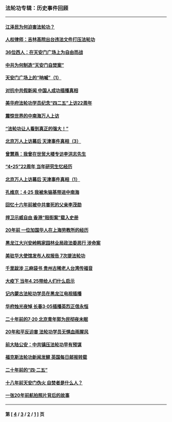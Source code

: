 ### 法轮功专辑：历史事件回顾
---
#### [江泽民为何迫害法轮功？](../../pages/nf5793/n13876324.md?06120430) 
#### [人权律师：吉林高院出台违法文件打压法轮功](../../pages/nf5793/n13825665.md?06120430) 
#### [36位西人：在天安门广场上为自由而战](../../pages/nf5793/n13390029.md?06120430) 
#### [中共为何制造“天安门自焚案”](../../pages/nf5793/n13183270.md?06120430) 
#### [天安门广场上的“呐喊”（1）](../../pages/nf5793/n13105277.md?06120430) 
#### [对抗中共假新闻 中国人成功插播真相](../../pages/nf5793/n12910618.md?06120430) 
#### [美华府法轮功学员纪念“四二五”上访22周年](../../pages/nf5793/n12904445.md?06120430) 
#### [震惊世界的中南海万人上访](../../pages/nf5793/n12903976.md?06120430) 
#### [“法轮功让人看到真正的强大！”](../../pages/nf5793/n12903195.md?06120430) 
#### [北京万人上访幕后 天津事件真相（3）](../../pages/nf5793/n12902807.md?06120430) 
#### [曾慧燕：我曾在世贸大楼专访李洪志先生](../../pages/nf5793/n12898729.md?06120430) 
#### [“4•25”22周年 当年研究生忆经历](../../pages/nf5793/n12894152.md?06120430) 
#### [北京万人上访幕后 天津事件真相（1）](../../pages/nf5793/n12885174.md?06120430) 
#### [孔维京：4·25 我被朱镕基带进中南海](../../pages/nf5793/n12864987.md?06120430) 
#### [回忆十六年前被中共害死的父亲李茂勋](../../pages/nf5793/n12880270.md?06120430) 
#### [捍卫示威自由 香港“阻街案”载入史册](../../pages/nf5793/n12811245.md?06120430) 
#### [20年前 一位加国华人在上海劳教所的经历](../../pages/nf5793/n12707932.md?06120430) 
#### [黑龙江大兴安岭韩家园林业局政法委恶行 涉命案](../../pages/nf5793/n12622815.md?06120430) 
#### [美驻华大使馆发布人权报告 7次提法轮功](../../pages/nf5793/n12520541.md?06120430) 
#### [千里跋涉 三麻袋书 贵州古稀老人台湾传福音](../../pages/nf5793/n12198750.md?06120430) 
#### [大疫下 当年4.25带给人们什么启示](../../pages/nf5793/n12058565.md?06120430) 
#### [记内蒙古法轮功学员在黑龙江电视插播](../../pages/nf5793/n11699194.md?06120430) 
#### [华府烛光夜悼 长春3·05插播英烈正信永恒](../../pages/nf5793/n11397432.md?06120430) 
#### [二十年前的7·20 北京青年郭为民彻夜未眠](../../pages/nf5793/n11354195.md?06120430) 
#### [20年和平反迫害 法轮功学员无惧血雨腥风](../../pages/nf5793/n11348279.md?06120430) 
#### [前大陆公安：中共镇压法轮功早有预谋](../../pages/nf5793/n11352168.md?06120430) 
#### [福克斯法轮功新闻发酵  英国每日邮报转载](../../pages/nf5793/n11285952.md?06120430) 
#### [二十年前的“四·二五”](../../pages/nf5793/n11207639.md?06120430) 
#### [十八年前天安门伪火 自焚者是什么人？](../../pages/nf5793/n10996556.md?06120430) 
#### [一张20年前航拍照片背后的故事](../../pages/nf5793/n10693797.md?06120430) 

---
#### 第 [ [4](./4.md?06120430) / [3](./3.md?06120430) / [2](./2.md?06120430) / [1](./1.md?06120430) ] 页
